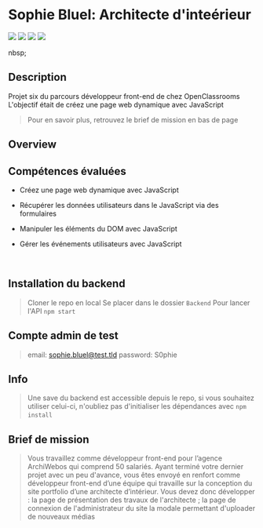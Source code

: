 &nbsp;
# Sophie Bluel: Architecte d'inteérieur
![](https://img.shields.io/badge/JavaScript-F7DF1E?style=for-the-badge&logo=javascript&logoColor=black)
![](https://img.shields.io/badge/CSS3-1572B6?style=for-the-badge&logo=css3&logoColor=white)
![](https://img.shields.io/badge/Sass-CC6699?style=for-the-badge&logo=sass&logoColor=white)
![](https://img.shields.io/badge/HTML5-E34F26?style=for-the-badge&logo=html5&logoColor=white)

nbsp;
## Description
Projet six du parcours développeur front-end de chez OpenClassrooms
L'objectif était de créez une page web dynamique avec JavaScript 
> Pour en savoir plus, retrouvez le brief de mission en bas de page
## Overview

## Compétences évaluées

- Créez une page web dynamique avec JavaScript 
- Récupérer les données utilisateurs dans le JavaScript via des formulaires
- Manipuler les éléments du DOM avec JavaScript
 
- Gérer les événements utilisateurs avec JavaScript
 
&nbsp;
&nbsp;
## Installation du backend
> Cloner le repo en local
> Se placer dans le dossier ``Backend``
> Pour lancer l'API ``npm start``
## Compte admin de test
> email: sophie.bluel@test.tld
> password: S0phie 
## Info
> Une save du backend est accessible depuis le repo, si vous souhaitez utiliser celui-ci, n'oubliez pas d'initialiser les dépendances avec ``npm install``
&nbsp;
&nbsp;
## Brief de mission
> Vous travaillez comme développeur front-end pour l’agence ArchiWebos qui comprend 50 salariés. 
> Ayant terminé votre dernier projet avec un peu d'avance, vous êtes envoyé en renfort comme développeur front-end d’une équipe qui travaille sur la conception du site portfolio d’une architecte d’intérieur.
>  Vous devez donc développer : la page de présentation des travaux de l'architecte ;
> la page de connexion de l'administrateur du site
> la modale permettant d'uploader de nouveaux médias 

&nbsp;
